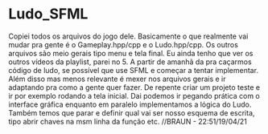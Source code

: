 # Ludo_SFML

Copiei todos os arquivos do jogo dele. Basicamente o que realmente vai mudar pra gente é o Gameplay.hpp/cpp e o Ludo.hpp/cpp. Os outros arquivos são meio gerais
tipo menu e tela final. Eu ainda tenho que ver os outros vídeos da playlist, parei no 5. A partir de amanhã da pra caçarmos código de ludo, se possível que use
SFML e começar a tentar implementar. Além disso mas menos relevante é mexer nos arquivos gerais e ir adaptando pra como a gente quer fazer. De repente criar um
projeto teste e ir por exemplo rodando a tela inicial. Dai podemos ir pegando prática com o interface gráfica enquanto em paralelo implementamos a lógica do Ludo.
Também temos que parar e definir qual vai ser nosso esquema de escrita, tipo abrir chaves na msm linha da função etc.
//BRAUN - 22:51/19/04/21 
